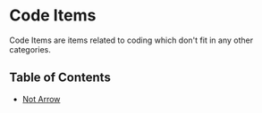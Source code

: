 # Code Items

Code Items are items related to coding which don't fit in any other categories.

## Table of Contents

- [Not Arrow](Code_Items/Not_Arrow.md)